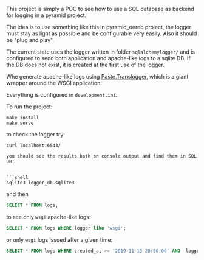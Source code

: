 This project is simply a POC to see how to use a SQL database as backend for logging in a pyramid project.

The idea is to use something like this in pyramid_oereb project, the logger must stay as light as possible and be configurable very easily. Also it should be "plug and play".

The current state uses the logger written in folder `sqlalchemylogger/` and is configured to send both application and apache-like logs to a sqlite DB. If the DB does not exist, it is created at the first use of the logger.

Whe generate apache-like logs using [Paste.Translogger](https://github.com/cdent/paste/blob/master/paste/translogger.py), which is a giant wrapper around the WSGI application.

Everything is configured in `development.ini`.

To run the project:

```shell
make install
make serve
```

to check the logger try:

```shell
curl localhost:6543/
```
```shell
you should see the results both on console output and find them in SQL DB:


```shell
sqlite3 logger_db.sqlite3
```

and then


```sql
SELECT * FROM logs;
```

to see only `wsgi` apache-like logs:


```sql
SELECT * FROM logs WHERE logger like 'wsgi';
```

or only `wsgi` logs issued after a given time:

```sql
SELECT * FROM logs WHERE created_at >= '2019-11-13 20:50:00' AND  logger like 'wsgi';
```

